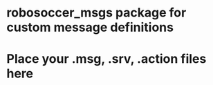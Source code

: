 # robosoccer_msgs package for custom message definitions
# Place your .msg, .srv, .action files here
